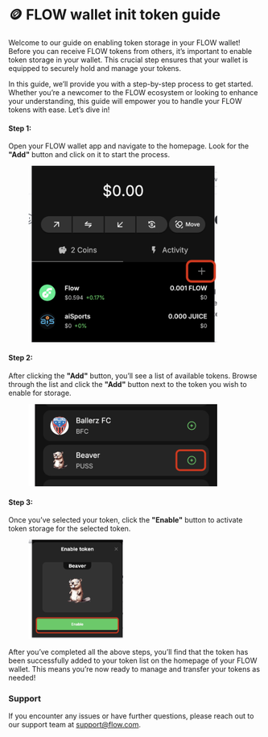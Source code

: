 # 🪙 FLOW wallet init token guide

Welcome to our guide on enabling token storage in your FLOW wallet! Before you can receive FLOW tokens from others, it’s important to enable token storage in your wallet. This crucial step ensures that your wallet is equipped to securely hold and manage your tokens.

In this guide, we’ll provide you with a step-by-step process to get started. Whether you’re a newcomer to the FLOW ecosystem or looking to enhance your understanding, this guide will empower you to handle your FLOW tokens with ease. Let’s dive in!

#### Step 1:&#x20;

Open your FLOW wallet app and navigate to the homepage. Look for the **"Add"** button and click on it to start the process.

<figure><img src=".gitbook/assets/Screen Shot 2024-10-21 at 11.33.53 am.png" alt="" width="375"><figcaption></figcaption></figure>

#### Step 2:&#x20;

After clicking the **"Add"** button, you’ll see a list of available tokens. Browse through the list and click the **"Add"** button next to the token you wish to enable for storage.

<figure><img src=".gitbook/assets/Screen Shot 2024-10-21 at 11.34.03 am.png" alt="" width="375"><figcaption></figcaption></figure>

#### Step 3:&#x20;

Once you’ve selected your token, click the **"Enable"** button to activate token storage for the selected token.

<figure><img src=".gitbook/assets/Screen Shot 2024-10-21 at 11.34.11 am.png" alt="" width="188"><figcaption></figcaption></figure>

After you’ve completed all the above steps, you’ll find that the token has been successfully added to your token list on the homepage of your FLOW wallet. This means you’re now ready to manage and transfer your tokens as needed!

### Support

If you encounter any issues or have further questions, please reach out to our support team at support@flow.com.
